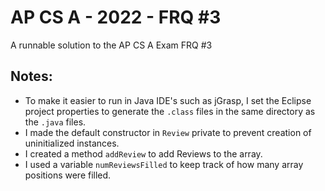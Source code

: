 # AP CS A - 2022 - FRQ #3
A runnable solution to the AP CS A Exam FRQ #3
## Notes:
* To make it easier to run in Java IDE's such as jGrasp, I set the Eclipse project properties to generate the `.class` files in the same directory as the `.java` files.
* I made the default constructor in `Review` private to prevent creation of uninitialized instances.
* I created a method <code>addReview</code> to add Reviews to the array.
* I used a variable <code>numReviewsFilled</code> to keep track of how many array positions were filled.
